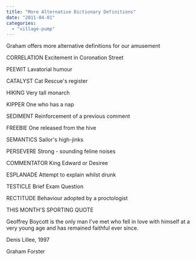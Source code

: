 ```yaml
---
title: "More Alternative Dictionary Definitions"
date: "2011-04-01"
categories: 
  - "village-pump"
---
```


Graham offers more alternative definitions for our amusement

CORRELATION Excitement in Coronation Street

PEEWIT Lavatorial humour

CATALYST Cat Rescue's register

HIKING Very tall monarch

KIPPER One who has a nap

SEDIMENT Reinforcement of a previous comment

FREEBIE One released from the hive

SEMANTICS Sailor's high-jinks

PERSEVERE Strong - sounding feline noises

COMMENTATOR King Edward or Desiree

ESPLANADE Attempt to explain whilst drunk

TESTICLE Brief Exam Question

RECTITUDE Behaviour adopted by a proctologist

THIS MONTH'S SPORTING QUOTE

Geoffrey Boycott is the only man I've met who fell in love with himself at a very young age and has remained faithful ever since.

Denis Lillee, 1997

Graham Forster

